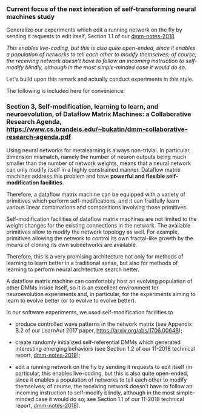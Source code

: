 ### Current focus of the next interation of self-transforming neural machines study

Generalize our experiments which edit a running network on the fly by sending it requests to edit itself,
Section 1.1 of our [dmm-notes-2018](https://www.cs.brandeis.edu/~bukatin/dmm-notes-2018.pdf)

_This enables live-coding, but this is also quite open-ended, since it enables a population of networks to tell each other
to modify themselves; of course, the receiving network doesn’t have to follow an incoming instruction
to self-modify blindly, although in the most simple-minded case it would do so._

Let's build upon this remark and actually conduct experiments in this style.

The following is included here for convenience:

### Section 3, Self-modification, learning to learn, and neuroevolution, of Dataflow Matrix Machines: a Collaborative Research Agenda, https://www.cs.brandeis.edu/~bukatin/dmm-collaborative-research-agenda.pdf

Using neural networks for metalearning is always non-trivial. In particular, dimension mismatch, namely
the number of neuron outputs being much smaller than the number of network weights, means that a neural
network can only modify itself in a highly constrained manner. Dataflow matrix machines address this problem
and have **powerful and flexible self-modification facilities**.

Therefore, a dataflow matrix machine can be equipped with a variety of primitives which perform self-modifications, 
and it can fruitfully learn various linear combinations and compositions involving those primitives.

Self-modification facilities of dataflow matrix machines are not limited to the weight changes for the existing
connections in the network. The available primitives allow to modify the network topology as well. For
example, primitives allowing the network to control its own fractal-like growth by the means of cloning its own
subnetworks are available.

Therefore, this is a very promising architecture not only for methods of learning to learn better in a
traditional sense, but also for methods of learning to perform neural architecture search better.

A dataflow matrix machine can comfortably host an evolving population of other DMMs inside itself, so it
is an excellent environment for neuroevolution experiments and, in particular, for the experiments aiming to
learn to evolve better (or to evolve to evolve better).

In our software experiments, we used self-modification facilities to

  * produce controlled wave patterns in the network matrix (see Appendix B.2 of our LearnAut 2017 paper, https://arxiv.org/abs/1706.00648);
  
  * create randomly initialized self-referential DMMs which generated interesting emerging behaviors (see Section 1.2 of our 11-2018 technical report, [dmm-notes-2018](https://www.cs.brandeis.edu/~bukatin/dmm-notes-2018.pdf));

  * edit a running network on the fly by sending it requests to edit itself (in particular, this enables live-coding, 
    but this is also quite open-ended, since it enables a population of networks to tell each other
    to modify themselves; of course, the receiving network doesn’t have to follow an incoming instruction
    to self-modify blindly, although in the most simple-minded case it would do so; see Section 1.1 of our
    11-2018 technical report, [dmm-notes-2018](https://www.cs.brandeis.edu/~bukatin/dmm-notes-2018.pdf)).

